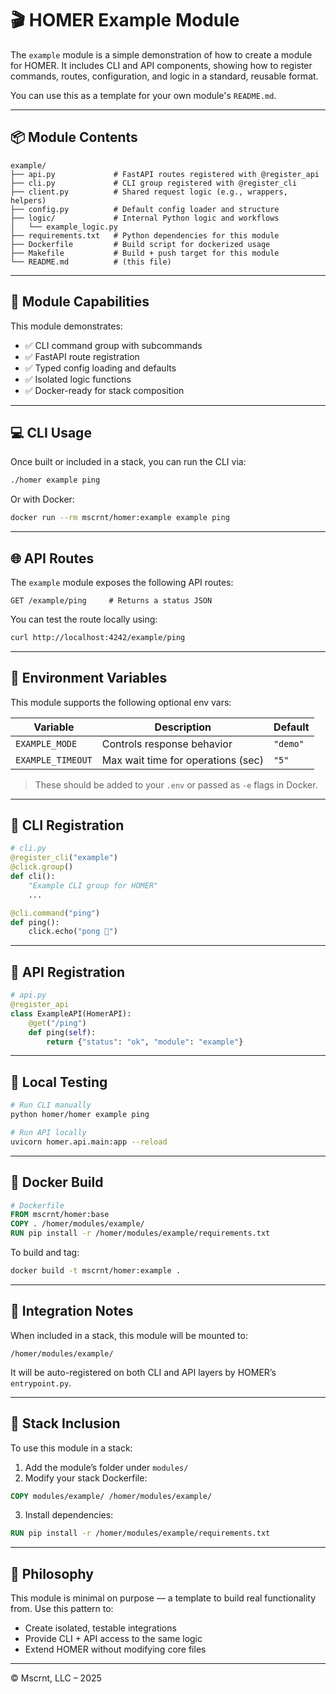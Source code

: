 # 🎬 HOMER Example Module

The `example` module is a simple demonstration of how to create a module for HOMER. It includes CLI and API components, showing how to register commands, routes, configuration, and logic in a standard, reusable format.

You can use this as a template for your own module's `README.md`.

---

## 📦 Module Contents

```text
example/
├── api.py             # FastAPI routes registered with @register_api
├── cli.py             # CLI group registered with @register_cli
├── client.py          # Shared request logic (e.g., wrappers, helpers)
├── config.py          # Default config loader and structure
├── logic/             # Internal Python logic and workflows
│   └── example_logic.py
├── requirements.txt   # Python dependencies for this module
├── Dockerfile         # Build script for dockerized usage
├── Makefile           # Build + push target for this module
└── README.md          # (this file)
````

---

## 🧠 Module Capabilities

This module demonstrates:

* ✅ CLI command group with subcommands
* ✅ FastAPI route registration
* ✅ Typed config loading and defaults
* ✅ Isolated logic functions
* ✅ Docker-ready for stack composition

---

## 💻 CLI Usage

Once built or included in a stack, you can run the CLI via:

```bash
./homer example ping
```

Or with Docker:

```bash
docker run --rm mscrnt/homer:example example ping
```

---

## 🌐 API Routes

The `example` module exposes the following API routes:

```http
GET /example/ping     # Returns a status JSON
```

You can test the route locally using:

```bash
curl http://localhost:4242/example/ping
```

---

## 🔧 Environment Variables

This module supports the following optional env vars:

| Variable          | Description                        | Default  |
| ----------------- | ---------------------------------- | -------- |
| `EXAMPLE_MODE`    | Controls response behavior         | `"demo"` |
| `EXAMPLE_TIMEOUT` | Max wait time for operations (sec) | `"5"`    |

> These should be added to your `.env` or passed as `-e` flags in Docker.

---

## 🔌 CLI Registration

```python
# cli.py
@register_cli("example")
@click.group()
def cli():
    "Example CLI group for HOMER"
    ...

@cli.command("ping")
def ping():
    click.echo("pong 🏓")
```

---

## 🚀 API Registration

```python
# api.py
@register_api
class ExampleAPI(HomerAPI):
    @get("/ping")
    def ping(self):
        return {"status": "ok", "module": "example"}
```

---

## 🧪 Local Testing

```bash
# Run CLI manually
python homer/homer example ping

# Run API locally
uvicorn homer.api.main:app --reload
```

---

## 🐳 Docker Build

```dockerfile
# Dockerfile
FROM mscrnt/homer:base
COPY . /homer/modules/example/
RUN pip install -r /homer/modules/example/requirements.txt
```

To build and tag:

```bash
docker build -t mscrnt/homer:example .
```

---

## 📁 Integration Notes

When included in a stack, this module will be mounted to:

```text
/homer/modules/example/
```

It will be auto-registered on both CLI and API layers by HOMER’s `entrypoint.py`.

---

## 🧱 Stack Inclusion

To use this module in a stack:

1. Add the module’s folder under `modules/`
2. Modify your stack Dockerfile:

```dockerfile
COPY modules/example/ /homer/modules/example/
```

3. Install dependencies:

```dockerfile
RUN pip install -r /homer/modules/example/requirements.txt
```

---

## 🧠 Philosophy

This module is minimal on purpose — a template to build real functionality from. Use this pattern to:

* Create isolated, testable integrations
* Provide CLI + API access to the same logic
* Extend HOMER without modifying core files

---

© Mscrnt, LLC – 2025
